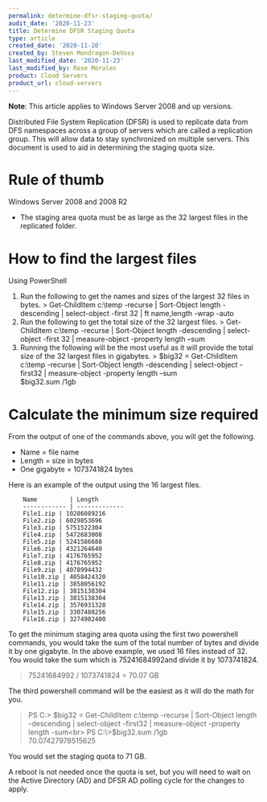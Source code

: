 ```yaml
---
permalink: determine-dfsr-staging-quota/
audit_date: '2020-11-23'
title: Determine DFSR Staging Quota
type: article
created_date: '2020-11-20'
created_by: Steven Mondragon-DeVoss
last_modified_date: '2020-11-23'
last_modified_by: Rose Morales
product: Cloud Servers
product_url: cloud-servers
---
```


**Note**: This article applies to Windows Server 2008 and up versions.

Distributed File System Replication (DFSR) is used to replicate data from DFS namespaces across a group of servers which are called a replication group. This will allow data to stay synchronized on multiple servers. This document is used to aid in determining the staging quota size.

# Rule of thumb

Windows Server 2008 and 2008 R2

- The staging area quota must be as large as the 32 largest files in the replicated folder.

# How to find the largest files

Using PowerShell

1. Run the following to get the names and sizes of the largest 32 files in bytes.
		> Get-ChildItem c:\temp -recurse | Sort-Object length -descending | select-object -first 32 | ft name,length -wrap -auto
2. Run the following to get the total size of the 32 largest files.
		> Get-ChildItem c:\temp -recurse | Sort-Object length -descending | select-object -first 32 | measure-object -property length –sum
3. Running the following will be the most useful as it will provide the total size of the 32 largest files in gigabytes.
		> $big32 = Get-ChildItem c:\temp -recurse | Sort-Object length -descending | select-object -first32 | measure-object -property length –sum<br> $big32.sum /1gb

# Calculate the minimum size required

From the output of one of the commands above, you will get the following.
  - Name = file name
  - Length = size in bytes
  - One gigabyte = 1073741824 bytes

Here is an example of the output using the 16 largest files.

		Name         | Length
		------------ | -------------
		File1.zip | 10286089216
		File2.zip | 6029853696
		File3.zip | 5751522304
		File4.zip | 5472683008
		File5.zip | 5241586688
		File6.zip | 4321264640
		File7.zip | 4176765952
		File8.zip | 4176765952
		File9.zip | 4078994432
		File10.zip | 4058424320
		File11.zip | 3858056192
		File12.zip | 3815138304
		File13.zip | 3815138304
		File14.zip | 3576931328
		File15.zip | 3307488256
		File16.zip | 3274982400


To get the minimum staging area quota using the first two powershell commands, you would take the sum of the total number of bytes and divide it by one gigabyte. In the above example, we used 16 files instead of 32. You would take the sum which is 75241684992and divide it by 1073741824.
 >75241684992 / 1073741824 = 70.07 GB

The third powershell command will be the easiest as it will do the math for you.
 >PS C:\> $big32 = Get-ChildItem c:\temp -recurse | Sort-Object length -descending | select-object -first32 | measure-object -property length -sum<br>
PS C:\>$big32.sum /1gb<br>
70.07427978515625

You would set the staging quota to 71 GB.

A reboot is not needed once the quota is set, but you will need to wait on the Active Directory (AD) and DFSR AD polling cycle for the changes to apply.
